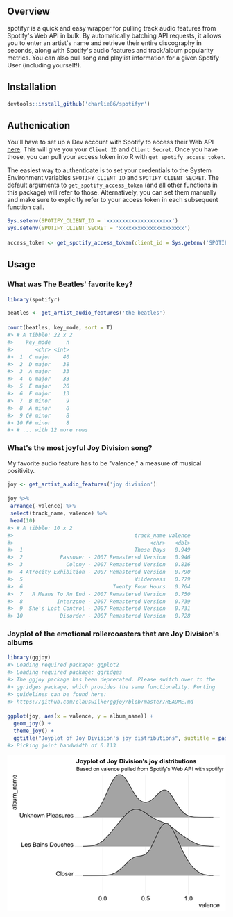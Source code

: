 
<!-- README.md is generated from README.Rmd. Please edit that file -->
Overview
--------

spotifyr is a quick and easy wrapper for pulling track audio features from Spotify's Web API in bulk. By automatically batching API requests, it allows you to enter an artist's name and retrieve their entire discography in seconds, along with Spotify's audio features and track/album popularity metrics. You can also pull song and playlist information for a given Spotify User (including yourself!).

Installation
------------

``` r
devtools::install_github('charlie86/spotifyr')
```

Authenication
-------------

You'll have to set up a Dev account with Spotify to access their Web API [here](https://developer.spotify.com/my-applications/#!/applications). This will give you your `Client ID` and `Client Secret`. Once you have those, you can pull your access token into R with `get_spotify_access_token`.

The easiest way to authenticate is to set your credentials to the System Environment variables `SPOTIFY_CLIENT_ID` and `SPOTIFY_CLIENT_SECRET`. The default arguments to `get_spotify_access_token` (and all other functions in this package) will refer to those. Alternatively, you can set them manually and make sure to explicitly refer to your access token in each subsequent function call.

``` r
Sys.setenv(SPOTIFY_CLIENT_ID = 'xxxxxxxxxxxxxxxxxxxxx')
Sys.setenv(SPOTIFY_CLIENT_SECRET = 'xxxxxxxxxxxxxxxxxxxxx')

access_token <- get_spotify_access_token(client_id = Sys.getenv('SPOTIFY_CLIENT_ID'), client_secret = Sys.getenv('SPOTIFY_CLIENT_SECRET'))
```

Usage
-----

### What was The Beatles' favorite key?

``` r
library(spotifyr)
```

``` r
beatles <- get_artist_audio_features('the beatles')

count(beatles, key_mode, sort = T)
#> # A tibble: 22 x 2
#>    key_mode     n
#>       <chr> <int>
#>  1  C major    40
#>  2  D major    38
#>  3  A major    33
#>  4  G major    33
#>  5  E major    20
#>  6  F major    13
#>  7  B minor     9
#>  8  A minor     8
#>  9 C# minor     8
#> 10 F# minor     8
#> # ... with 12 more rows
```

### What's the most joyful Joy Division song?

My favorite audio feature has to be "valence," a measure of musical positivity.

``` r
joy <- get_artist_audio_features('joy division')

joy %>% 
 arrange(-valence) %>% 
 select(track_name, valence) %>% 
 head(10)
#> # A tibble: 10 x 2
#>                                       track_name valence
#>                                            <chr>   <dbl>
#>  1                                    These Days   0.949
#>  2            Passover - 2007 Remastered Version   0.946
#>  3              Colony - 2007 Remastered Version   0.816
#>  4 Atrocity Exhibition - 2007 Remastered Version   0.790
#>  5                                    Wilderness   0.779
#>  6                             Twenty Four Hours   0.764
#>  7   A Means To An End - 2007 Remastered Version   0.750
#>  8           Interzone - 2007 Remastered Version   0.739
#>  9  She's Lost Control - 2007 Remastered Version   0.731
#> 10            Disorder - 2007 Remastered Version   0.728
```

### Joyplot of the emotional rollercoasters that are Joy Division's albums

``` r
library(ggjoy)
#> Loading required package: ggplot2
#> Loading required package: ggridges
#> The ggjoy package has been deprecated. Please switch over to the
#> ggridges package, which provides the same functionality. Porting
#> guidelines can be found here:
#> https://github.com/clauswilke/ggjoy/blob/master/README.md

ggplot(joy, aes(x = valence, y = album_name)) + 
  geom_joy() + 
  theme_joy() +
  ggtitle("Joyplot of Joy Division's joy distributions", subtitle = paste0("Based on valence pulled from Spotify's Web API with spotifyr"))
#> Picking joint bandwidth of 0.113
```

![](README-unnamed-chunk-4-1.png)
